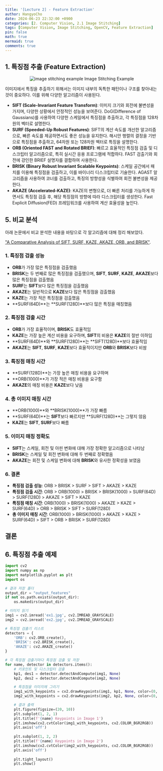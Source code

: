 ```yaml
---
title: '[Lecture 2] - Feature Extraction'
author: HangyoCho
date: 2024-06-23 22:32:00 +0900
categories: [2. Computer Vision, 2.1 Image Stitching]
tags: [Computer Vision, Image Stitching, OpenCV, Feature Extraction]
pin: false
math: true
mermaid: true
comments: true
---
```

 
<!-- 
컴퓨터 비전 분야에서 특징점 매칭은 여러 이미지 간의 공통된 특징을 찾아내는 중요한 기술이다. 이를 통해 이미지 간의 대응점을 찾고, 변화나 움직임을 추적할 수 있다. 특징점 매칭의 과정은 크게 두 가지 단계로 나뉜다: 특징점 추출과 특징점 매칭(Feature Matching)이다. -->

## 1. 특징점 추출 (Feature Extraction)
<p align="center">
  <img src="https://miro.medium.com/v2/resize:fit:700/0*frzlaC71UDZkepF3.jpg" alt="image stitching example"/>
  Image Stitching Example
</p> 

이미지에서 특징을 추출하기 위해서는 이미지 내부의 독특한 패턴이나 구조를 찾아내는 것이 중요하다. 이를 위해 다양한 알고리즘이 사용된다.

- **SIFT (Scale-Invariant Feature Transform)**: 이미지 크기와 회전에 불변성을 가지며, 다양한 상황에서 안정적인 성능을 보여준다. DoG(Difference of Gaussians)를 사용하여 다양한 스케일에서 특징점을 추출하고, 각 특징점을 128차원의 벡터로 설명한다.
- **SURF (Speeded-Up Robust Features)**: SIFT의 계산 속도를 개선한 알고리즘으로, 빠른 속도를 제공하면서도 좋은 성능을 유지한다. 해시안 행렬의 결정을 기반으로 특징점을 추출하고, 64차원 또는 128차원 벡터로 특징을 설명한다.
- **ORB (Oriented FAST and Rotated BRIEF)**: 빠르고 효율적인 특징점 검출 및 디스크립터 알고리즘으로, 특히 실시간 응용 프로그램에 적합하다. FAST 검출기와 회전에 강인한 BRIEF 설명자를 결합하여 사용한다.
- **BRISK (Binary Robust Invariant Scalable Keypoints)**: 스케일 공간에서 패치를 이용해 특징점을 검출하고, 이를 바이너리 디스크립터로 기술한다. AGAST 알고리즘을 사용하여 코너를 검출하고, 특징의 방향성을 식별하여 회전 불변성을 제공한다.
- **AKAZE (Accelerated-KAZE)**: KAZE의 변형으로, 더 빠른 처리를 가능하게 하면서도 특징점 검출 후, 해당 특징점의 방향에 따라 디스크립터를 생성한다. Fast Explicit Diffusion(FED) 프레임워크를 사용하여 계산 효율성을 높인다.

<!-- ## 2. 특징점 검출

고유한 특징을 나타내는 점들을 집합한 것을 특징점(feature point) 또는 키포인트(keypoint) 또는 관심점(interest point)라고 한다. 특징점 주변의 부분 영상을 잘라서 특징점에 대한 특징을 기술하는 방법을 기술자(descriptor) 또는 특징 벡터(feature vector)라고 한다. 두 개의 영상이 같은지 다른지 판별하기 위해 매칭을 할 때 특징점을 활용한다.

## 3. 크기 불변 특징점 검출 방법

SIFT, KAZE, AKAZE, ORB 등 다양한 특징점 검출 방법에서 스케일 스페이스(scale-space), 이미지 피라미드(image pyramid)를 구성하여 크기 불변 특징점을 검출한다. 스케일 스페이스(Scale Space)는 리사이즈와 가우시안 블러링을 여러 번 하는 방법이다. 가우시안 블러링을 통해 초점이 맞지 않는 가상의 영상을 만들어 완전한 코너는 아니지만 반복적으로 검출될 수 있는 점들을 검출하는 형태로 구현한다. 대표적인 예가 SIFT이다.

## 4. OpenCV 특징점 검출 클래스 - Feature2D 클래스와 파생 클래스

OpenCV에서 여러 가지 특징점 검출 방법이 구현되어 있다. Feature2D 클래스에 자식 클래스 형태로 구현되어 있으며, Feature2D 클래스에 선언된 `detect()`, `compute()`, `detectAndCompute()` 함수는 자식 클래스에서도 이용할 수 있다. SIFT와 SURF는 특허가 걸려있어 상업적으로 이용할 때는 특허료를 내야 한다. 하지만 SIFT는 특허가 만료되어 4.4 버전부터 사용이 가능하다. 다양한 방법들이 있으며, KAZE, AKAZE, ORB가 유명하므로 예제 코드에서 세 가지 방법만 구현해 보겠다. -->

## 5. 비교 분석
아래 논문에서 비교 분석한 내용을 바탕으로 각 알고리즘에 대해 정리 해보았다. 

["A Comparative Analysis of SIFT, SURF, KAZE,
AKAZE, ORB, and BRISK"](https://www.researchgate.net/publication/323561586_A_comparative_analysis_of_SIFT_SURF_KAZE_AKAZE_ORB_and_BRISK).

### 1. 특징점 검출 성능
- **ORB**가 가장 많은 특징점을 검출했음
- **BRISK**는 두 번째로 많은 특징점을 검출했으며, **SIFT**, **SURF**, **KAZE**, **AKAZE**보다 많은 특징점을 검출했음
- **SURF**는 **SIFT**보다 많은 특징점을 검출했음
- **AKAZE**는 일반적으로 **KAZE**보다 많은 특징점을 검출했음
- **KAZE**는 가장 적은 특징점을 검출했음
- **SURF(64D)**는 **SURF(128D)**보다 많은 특징을 매칭했음

### 2. 특징점 검출 시간
- **ORB**가 가장 효율적이며, **BRISK**도 효율적임
- **KAZE**는 가장 높은 계산 비용을 요구하며, **SIFT**의 비용은 **KAZE**의 절반 이하임
- **SURF(64D)**와 **SURF(128D)**는 **SIFT(128D)**보다 효율적임
- **AKAZE**는 **SIFT**, **SURF**, **KAZE**보다 효율적이지만 **ORB**와 **BRISK**보다 비쌈

### 3. 특징점 매칭 시간
- **SURF(128D)**는 가장 높은 매칭 비용을 요구하며
- **ORB(1000)**가 가장 적은 매칭 비용을 요구함
- **AKAZE**의 매칭 비용은 **KAZE**보다 낮음

### 4. 총 이미지 매칭 시간
- **ORB(1000)**와 **BRISK(1000)**가 가장 빠름
- **SURF(64D)**는 **SIFT**보다 빠르지만 **SURF(128D)**는 그렇지 않음
- **KAZE**는 **SIFT**, **SURF**보다 빠름

### 5. 이미지 매칭 정확도
- **SIFT**는 스케일, 회전 및 아핀 변화에 대해 가장 정확한 알고리즘으로 나타남
- **BRISK**는 스케일 및 회전 변화에 대해 두 번째로 정확했음
- **AKAZE**는 회전 및 스케일 변화에 대해 **BRISK**와 유사한 정확성을 보였음

### 6. 결론
- **특징점 검출 성능**: ORB > BRISK > SURF > SIFT > AKAZE > KAZE
- **특징점 검출 시간**: ORB > ORB(1000) > BRISK > BRISK(1000) > SURF(64D) > SURF(128D) > AKAZE > SIFT > KAZE
- **특징점 매칭 시간**: ORB(1000) > BRISK(1000) > AKAZE > KAZE > SURF(64D) > ORB > BRISK > SIFT > SURF(128D)
- **총 이미지 매칭 시간**: ORB(1000) > BRISK(1000) > AKAZE > KAZE > SURF(64D) > SIFT > ORB > BRISK > SURF(128D)


## 결론
<!-- 
SIFT와 BRISK는 모든 종류의 기하학적 변환에 대해 가장 높은 정확도를 보인다. ORB와 BRISK는 많은 특징점을 검출할 수 있지만, 매칭 시간 때문에 전체 이미지 매칭 시간이 길어질 수 있다. 반면, ORB(1000)과 BRISK(1000)는 가장 빠른 이미지 매칭을 제공하지만 정확도가 다소 낮아진다. 이 논문의 비교 분석은 특정 비전 응용 프로그램에서 가장 적합한 특징점 추출 알고리즘을 선택하는 데 중요한 기준을 제공한다. -->

## 6. 특징점 추출 예제
```python
import cv2
import numpy as np
import matplotlib.pyplot as plt
import os

# 결과 저장 폴더
output_dir = "output_features"
if not os.path.exists(output_dir):
    os.makedirs(output_dir)

# 이미지 읽기
img1 = cv2.imread('ex1.jpg', cv2.IMREAD_GRAYSCALE)
img2 = cv2.imread('ex2.jpg', cv2.IMREAD_GRAYSCALE)

# 특징점 검출기 리스트
detectors = {
    'ORB': cv2.ORB_create(),
    'BRISK': cv2.BRISK_create(),
    'AKAZE': cv2.AKAZE_create()
}

# 각 특징점 검출기마다 특징점 검출 및 저장
for name, detector in detectors.items():
    # 키포인트 및 디스크립터 검출
    kp1, des1 = detector.detectAndCompute(img1, None)
    kp2, des2 = detector.detectAndCompute(img2, None)

    # 특징점을 이미지에 그리기
    img1_with_keypoints = cv2.drawKeypoints(img1, kp1, None, color=(0, 255, 0), flags=cv2.DrawMatchesFlags_DRAW_RICH_KEYPOINTS)
    img2_with_keypoints = cv2.drawKeypoints(img2, kp2, None, color=(0, 255, 0), flags=cv2.DrawMatchesFlags_DRAW_RICH_KEYPOINTS)

    # 결과 출력
    plt.figure(figsize=(20, 10))
    plt.subplot(1, 2, 1)
    plt.title(f'{name} Keypoints in Image 1')
    plt.imshow(cv2.cvtColor(img1_with_keypoints, cv2.COLOR_BGR2RGB))
    plt.axis('off')
    
    plt.subplot(1, 2, 2)
    plt.title(f'{name} Keypoints in Image 2')
    plt.imshow(cv2.cvtColor(img2_with_keypoints, cv2.COLOR_BGR2RGB))
    plt.axis('off')
    
    plt.tight_layout()
    plt.show()
```
<!-- # 컴퓨터 비전에서의 특징 검출과 매칭

컴퓨터 비전 분야에서 특징 매칭은 여러 이미지 간의 공통된 특징을 찾아내는 중요한 기술이다. 이를 통해 이미지 간의 대응점을 찾고, 변화나 움직임을 추적할 수 있다. 특징 매칭의 과정은 크게 두 가지 단계로 나뉜다: 특징 검출(Feature Detection)과 특징 매칭(Feature Matching)이다.

## 1. 특징 검출 (Feature Detection)

이미지에서 특징을 검출하기 위해서는 이미지 내부의 독특한 패턴이나 구조를 찾아내는 것이 중요하다. 이를 위해 다양한 알고리즘이 사용된다:

- **SIFT (Scale-Invariant Feature Transform)**: 이미지 크기와 회전에 불변성을 가지며, 다양한 상황에서 안정적인 성능을 보여준다.
- **SURF (Speeded-Up Robust Features)**: SIFT의 계산 속도를 개선한 알고리즘으로, 빠른 속도를 제공하면서도 좋은 성능을 유지한다.
- **ORB (Oriented FAST and Rotated BRIEF)**: 빠르고 효율적인 특징 검출 및 디스크립터 알고리즘으로, 특히 실시간 응용 프로그램에 적합하다.
- **FAST (Features from Accelerated Segment Test)**: 매우 빠르게 특징점을 검출할 수 있는 알고리즘으로, 단순하고 빠른 처리가 필요할 때 유용하다.
- **BRISK (Binary Robust Invariant Scalable Keypoints)**: 스케일 공간에서 패치를 이용해 특징점을 검출하고, 이를 바이너리 디스크립터로 기술한다.
- **AKAZE (Accelerated-KAZE)**: KAZE의 변형으로, 더 빠른 처리를 가능하게 하면서도 특징점 검출 후, 해당 특징점의 방향에 따라 디스크립터를 생성한다.

## 2. 특징점 검출

고유한 특징을 나타내는 점들을 집합한 것을 특징점(feature point) 또는 키포인트(keypoint) 또는 관심점(interest point)라고 한다. 특징점 주변의 부분 영상을 잘라서 특징점에 대한 특징을 기술하는 방법을 기술자(descriptor) 또는 특징 벡터(feature vector)라고 한다. 두 개의 영상이 같은지 다른지 판별하기 위해 매칭을 할 때 특징점을 활용한다.

## 3. 크기 불변 특징점 검출 방법

SIFT, KAZE, AKAZE, ORB 등 다양한 특징점 검출 방법에서 스케일 스페이스(scale-space), 이미지 피라미드(image pyramid)를 구성하여 크기 불변 특징점을 검출한다. 스케일 스페이스(Scale Space)는 리사이즈와 가우시안 블러링을 여러 번 하는 방법이다. 가우시안 블러링을 통해 초점이 맞지 않는 가상의 영상을 만들어 완전한 코너는 아니지만 반복적으로 검출될 수 있는 점들을 검출하는 형태로 구현한다. 대표적인 예가 SIFT이다.

## 4. OpenCV 특징점 검출 클래스 - Feature2D 클래스와 파생 클래스

OpenCV에서 여러 가지 특징점 검출 방법이 구현되어 있다. Feature2D 클래스에 자식 클래스 형태로 구현되어 있으며, Feature2D 클래스에 선언된 `detect()`, `compute()`, `detectAndCompute()` 함수는 자식 클래스에서도 이용할 수 있다. SIFT와 SURF는 특허가 걸려있어 상업적으로 이용할 때는 특허료를 내야 한다. 하지만 SIFT는 특허가 만료되어 4.4 버전부터 사용이 가능하다. 다양한 방법들이 있으며, KAZE, AKAZE, ORB가 유명하므로 예제 코드에서 세 가지 방법만 구현해 보겠다.

## 5. 특징점 검출 알고리즘 객체 생성 - cv2.방법_create

특징점 검출을 위해서는 각 클래스를 생성해야 한다. -->